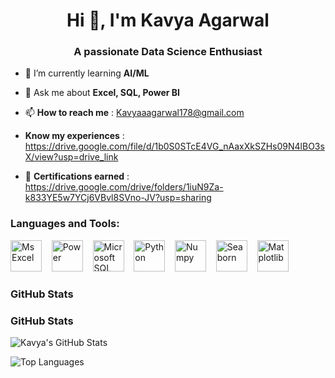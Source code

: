 <h1 align="center">Hi 👋, I'm Kavya Agarwal</h1>
<h3 align="center">A passionate Data Science Enthusiast</h3>


- 🌱 I’m currently learning **AI/ML**

- 💬 Ask me about **Excel, SQL, Power BI**

- 📫 **How to reach me** :  Kavyaaagarwal178@gmail.com

- **Know my experiences** : https://drive.google.com/file/d/1b0S0STcE4VG_nAaxXkSZHs09N4lBO3sX/view?usp=drive_link

- 📄 **Certifications earned** :  https://drive.google.com/drive/folders/1iuN9Za-k833YE5w7YCj6VBvl8SVno-JV?usp=sharing

<h3 align="left">Languages and Tools:</h3>
<p align = "left">
<img src="https://upload.wikimedia.org/wikipedia/commons/thumb/7/73/Microsoft_Excel_2013-2019_logo.svg/881px-Microsoft_Excel_2013-2019_logo.svg.png" alt="Ms Excel" width="50" height="50"> &nbsp;&nbsp;
<img src = "https://marketplace.topdesk.com/wp-content/uploads/2018/02/powerbi-logo.png" alt=Power BI" width="50" height="50"> &nbsp;&nbsp;
<img src = "https://brandslogos.com/wp-content/uploads/images/large/microsoft-sql-server-logo.png" alt="Microsoft SQL Server" width="50" height="50"> &nbsp;&nbsp;
<img src = "https://upload.wikimedia.org/wikipedia/commons/thumb/c/c3/Python-logo-notext.svg/172px-Python-logo-notext.svg.png" alt= "Python" width="50" height="50"> &nbsp;&nbsp;
<img src = "https://upload.wikimedia.org/wikipedia/commons/thumb/3/31/NumPy_logo_2020.svg/768px-NumPy_logo_2020.svg.png" alt = "Numpy" width="50" height="50"> &nbsp;&nbsp;
<img src = "https://assets.streamlinehq.com/image/private/w_300,h_300,ar_1/f_auto/v1/icons/2/seaborn-mazs5fsvs6lluqsnmeik89.png/seaborn-b4pddoh3hfg4k85ug0oazo.png?_a=DAJFJtWIZAAC" alt = "Seaborn" width="50" height="50"> &nbsp;&nbsp;
<img src = "https://upload.wikimedia.org/wikipedia/commons/thumb/8/84/Matplotlib_icon.svg/270px-Matplotlib_icon.svg.png?20150311090915" alt ="Matplotlib" width="50" height="50">
</p>

### GitHub Stats 

### GitHub Stats

![Kavya's GitHub Stats](https://github-readme-stats.vercel.app/api?username=Kavya-1708&show_icons=true&theme=tokyonight)

![Top Languages](https://github-readme-stats.vercel.app/api/top-langs/?username=Kavya-1708&layout=compact&theme=tokyonight)

